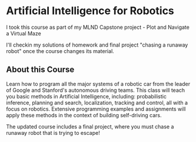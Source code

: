 # Artificial Intelligence for Robotics

I took this course as part of my MLND Capstone project - Plot and Navigate a Virtual Maze

I'll checkin my solutions of homework and final project "chasing a runaway robot" once the course changes its material.

## About this Course

Learn how to program all the major systems of a robotic car from the leader of Google and Stanford's autonomous driving teams. This class will teach you basic methods in Artificial Intelligence, including: probabilistic inference, planning and search, localization, tracking and control, all with a focus on robotics. Extensive programming examples and assignments will apply these methods in the context of building self-driving cars.

The updated course includes a final project, where you must chase a runaway robot that is trying to escape!

